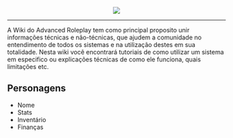 <p align="center"><img src="https://i.imgur.com/eISkLWH.png"></p>

***
A Wiki do Advanced Roleplay tem como principal proposito unir informações técnicas e não-técnicas, que ajudem a comunidade no entendimento de todos os sistemas e na utilização destes em sua totalidade. Nesta wiki você encontrará tutoriais de como utilizar um sistema em especifico ou explicações técnicas de como ele funciona, quais limitações etc.

## Personagens
* Nome
* Stats
* Inventário
* Finanças
